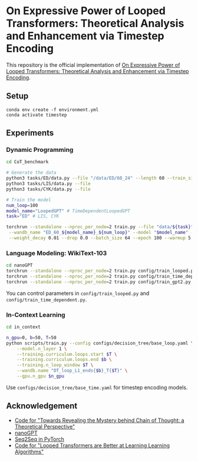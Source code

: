# On Expressive Power of Looped Transformers: Theoretical Analysis and Enhancement via Timestep Encoding

This repository is the official implementation of [On Expressive Power of Looped Transformers: Theoretical Analysis and Enhancement via Timestep Encoding](https://arxiv.org/abs/2410.01405).

## Setup

```shell
conda env create -f environment.yml
conda activate timestep
```

## Experiments

### Dynamic Programming

```bash
cd CoT_benchmark

# Generate the data
python3 tasks/ED/data.py --file "/data/ED/60_24" --length 60 --train_size 1e6 --test_size 1e3 --using 24 # Here `using` + 2 = the max size of working vocabulary.
python3 tasks/LIS/data.py --file 
python3 tasks/CYK/data.py --file 

# Train the model
num_loop=100
model_name="LoopedGPT" # TimeDependentLoopedGPT
task="ED" # LIS, CYK

torchrun --standalone --nproc_per_node=2 train.py --file "data/${task}" --folder "tasks/${task}" --output_dir "output/${task}/${model_name}_${num_loop}" \
 --wandb_name "ED_60_${model_name}_${num_loop}" --model "$model_name" --maxlen 127 --maxdata 127 --vocab 211 --num_range 180 --learning_rate 1e-4 \
 --weight_decay 0.01 --drop 0.0 --batch_size 64 --epoch 100 --warmup 5 --dmodel 256 --head 4 --num_layer 1 --num_loop "$num_loop"
```

### Language Modeling: WikiText-103

```bash
cd nanoGPT
torchrun --standalone --nproc_per_node=2 train.py config/train_looped.py
torchrun --standalone --nproc_per_node=2 train.py config/train_time_dependent.py
torchrun --standalone --nproc_per_node=2 train.py config/train_gpt2.py
```
You can control parameters in `config/train_looped.py` and `config/train_time_dependent.py`.

### In-Context Learning

```bash
cd in_context

n_gpu=0, b=50, T=50
python scripts/train.py --config configs/decision_tree/base_loop.yaml \
    --model.n_layer 1 \
    --training.curriculum.loops.start $T \
    --training.curriculum.loops.end $b \
    --training.n_loop_window $T \
    --wandb.name "DT_loop_L1_ends{$b}_T{$T}" \
    --gpu.n_gpu $n_gpu
```
Use `configs/decision_tree/base_time.yaml` for timestep encoding models.

## Acknowledgement

- [Code for "Towards Revealing the Mystery behind Chain of Thought: a Theoretical Perspective"](https://github.com/guyuntian/CoT_benchmark)
- [nanoGPT](https://github.com/karpathy/nanoGPT)
- [Seq2Seq in PyTorch](https://github.com/eladhoffer/seq2seq.pytorch)
- [Code for "Looped Transformers are Better at Learning Learning Algorithms"](https://github.com/Leiay/looped_transformer)
